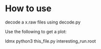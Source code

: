 <h1>How to use</h1>

decode a x.raw files using decode.py

Use the following to get a plot:

ldmx python3 this_file.py interesting_run.root
